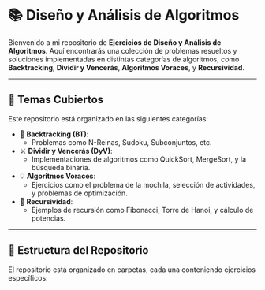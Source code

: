 # 📚 Diseño y Análisis de Algoritmos

Bienvenido a mi repositorio de **Ejercicios de Diseño y Análisis de Algoritmos**. Aquí encontrarás una colección de problemas resueltos y soluciones implementadas en distintas categorías de algoritmos, como **Backtracking**, **Dividir y Vencerás**, **Algoritmos Voraces**, y **Recursividad**.

---

## 🚀 Temas Cubiertos

Este repositorio está organizado en las siguientes categorías:

- 🌲 **Backtracking (BT)**:
  - Problemas como N-Reinas, Sudoku, Subconjuntos, etc.
- ⚔️ **Dividir y Vencerás (DyV)**:
  - Implementaciones de algoritmos como QuickSort, MergeSort, y la búsqueda binaria.
- 💡 **Algoritmos Voraces**:
  - Ejercicios como el problema de la mochila, selección de actividades, y problemas de optimización.
- 🔁 **Recursividad**:
  - Ejemplos de recursión como Fibonacci, Torre de Hanoi, y cálculo de potencias.

---

## 📁 Estructura del Repositorio

El repositorio está organizado en carpetas, cada una conteniendo ejercicios específicos:

